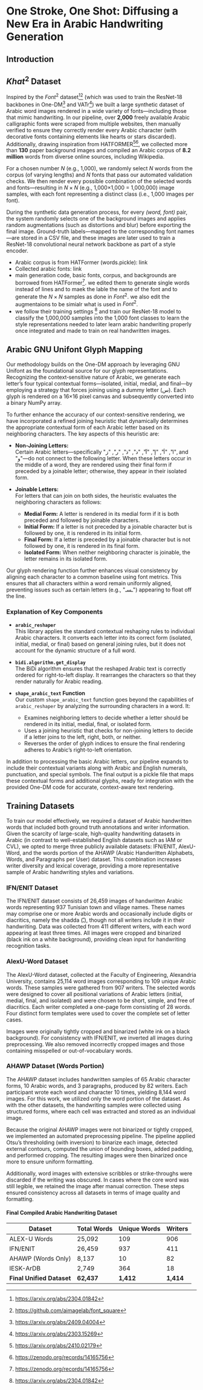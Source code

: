 # One Stroke, One Shot: Diffusing a New Era in Arabic Handwriting Generation

## Introduction

## $Khat^2$ Dataset
Inspired by the $Font^2$ dataset[^1][^2] (which was used to train the ResNet-18 backbones in One-DM[^3] and VATr[^4]) we built a large synthetic dataset of Arabic word images rendered in a wide variety of fonts—including those that mimic handwriting. In our pipeline, over **2,000** freely available Arabic calligraphic fonts were scraped from multiple websites, then manually verified to ensure they correctly render every Arabic character (with decorative fonts containing elements like hearts or stars discarded). Additionally, drawing inspiration from HATFORMER[^5][^6], we collected more than **130** paper background images and compiled an Arabic corpus of **8.2 million** words from diverse online sources, including Wikipedia.

For a chosen number *N* (e.g., 1,000), we randomly select *N* words from the corpus (of varying lengths) and *N* fonts that pass our automated validation checks. We then render every possible combination of the selected words and fonts—resulting in $N×N$ (e.g., 1,000×1,000 = 1,000,000) image samples, with each font representing a distinct class (i.e., 1,000 images per font).

During the synthetic data generation process, for every *(word, font)* pair, the system randomly selects one of the background images and applies random augmentations (such as distortions and blur) before exporting the final image. Ground-truth labels—mapped to the corresponding font names—are stored in a CSV file, and these images are later used to train a ResNet-18 convolutional neural network backbone as part of a style encoder.

- Arabic corpus is from HATFormer (words.pickle): link
- Collected arabic fonts: link
- main generation code, basic fonts, corpus, and backgrounds are borrowed from HATFormer[^6]. we edited them to generate single words instead of lines and to maek the lable the name of the font and to generate the $N×N$ samples as done in $Font^2$. we also edit the augmentaions to be simialr what is used in $Font^2$. 
- we follow their training settings [^1] and train our ResNet-18 model to classify the 1,000,000 samples into the 1,000 font classes to learn the style representations needed to later learn arabic handwriting properly once integrated and made to train on real handwritten images.

[^1]: https://arxiv.org/abs/2304.01842
[^2]: https://github.com/aimagelab/font_square
[^3]: https://arxiv.org/abs/2409.04004
[^4]: https://arxiv.org/abs/2303.15269
[^5]: https://arxiv.org/abs/2410.02179
[^6]: https://zenodo.org/records/14165756

## Arabic GNU Unifont Glyph Mapping

Our methodology builds on the One-DM approach by leveraging GNU Unifont as the foundational source for our glyph representations. Recognizing the context‐sensitive nature of Arabic, we generate each letter’s four typical contextual forms—isolated, initial, medial, and final—by employing a strategy that forces joining using a dummy letter (س). Each glyph is rendered on a 16×16 pixel canvas and subsequently converted into a binary NumPy array.

To further enhance the accuracy of our context-sensitive rendering, we have incorporated a refined joining heuristic that dynamically determines the appropriate contextual form of each Arabic letter based on its neighboring characters. The key aspects of this heuristic are:

- **Non-Joining Letters:**  
  Certain Arabic letters—specifically "ا", "أ", "إ", "آ", "د", "ذ", "ر", "ز", and "و"—do not connect to the following letter. When these letters occur in the middle of a word, they are rendered using their final form if preceded by a joinable letter; otherwise, they appear in their isolated form.

- **Joinable Letters:**  
  For letters that can join on both sides, the heuristic evaluates the neighboring characters as follows:
  - **Medial Form:** A letter is rendered in its medial form if it is both preceded and followed by joinable characters.
  - **Initial Form:** If a letter is not preceded by a joinable character but is followed by one, it is rendered in its initial form.
  - **Final Form:** If a letter is preceded by a joinable character but is not followed by one, it is rendered in its final form.
  - **Isolated Form:** When neither neighboring character is joinable, the letter remains in its isolated form.

Our glyph rendering function further enhances visual consistency by aligning each character to a common baseline using font metrics. This ensures that all characters within a word remain uniformly aligned, preventing issues such as certain letters (e.g., "ـسـ") appearing to float off the line.

### Explanation of Key Components

- **`arabic_reshaper`**  
  This library applies the standard contextual reshaping rules to individual Arabic characters. It converts each letter into its correct form (isolated, initial, medial, or final) based on general joining rules, but it does not account for the dynamic structure of a full word.

- **`bidi.algorithm.get_display`**  
  The BiDi algorithm ensures that the reshaped Arabic text is correctly ordered for right-to-left display. It rearranges the characters so that they render naturally for Arabic reading.

- **`shape_arabic_text` Function**  
  Our custom `shape_arabic_text` function goes beyond the capabilities of `arabic_reshaper` by analyzing the surrounding characters in a word. It:
  - Examines neighboring letters to decide whether a letter should be rendered in its initial, medial, final, or isolated form.
  - Uses a joining heuristic that checks for non-joining letters to decide if a letter joins to the left, right, both, or neither.
  - Reverses the order of glyph indices to ensure the final rendering adheres to Arabic’s right-to-left orientation.

In addition to processing the basic Arabic letters, our pipeline expands to include their contextual variants along with Arabic and English numerals, punctuation, and special symbols. The final output is a pickle file that maps these contextual forms and additional glyphs, ready for integration with the provided One-DM code for accurate, context-aware text rendering.


## Training Datasets
To train our model effectively, we required a dataset of Arabic handwritten words that included both ground truth annotations and writer information. Given the scarcity of large-scale, high-quality handwriting datasets in Arabic (in contrast to well-established English datasets such as IAM or CVL), we opted to merge three publicly available datasets: IFN/ENIT, AlexU-Word, and the words portion of the AHAWP (Arabic Handwritten Alphabets, Words, and Paragraphs per User) dataset. This combination increases writer diversity and lexical coverage, providing a more representative sample of Arabic handwriting styles and variations.

### IFN/ENIT Dataset

The IFN/ENIT dataset consists of 26,459 images of handwritten Arabic words representing 937 Tunisian town and village names. These names may comprise one or more Arabic words and occasionally include digits or diacritics, namely the shadda (ـّ), though not all writers include it in their handwriting. Data was collected from 411 different writers, with each word appearing at least three times. All images were cropped and binarized (black ink on a white background), providing clean input for handwriting recognition tasks.

### AlexU-Word Dataset

The AlexU-Word dataset, collected at the Faculty of Engineering, Alexandria University, contains 25,114 word images corresponding to 109 unique Arabic words. These samples were gathered from 907 writers. The selected words were designed to cover all positional variations of Arabic letters (initial, medial, final, and isolated) and were chosen to be short, simple, and free of diacritics. Each writer completed a one-page form consisting of 28 words. Four distinct form templates were used to cover the complete set of letter cases.

Images were originally tightly cropped and binarized (white ink on a black background). For consistency with IFN/ENIT, we inverted all images during preprocessing. We also removed incorrectly cropped images and those containing misspelled or out-of-vocabulary words.

### AHAWP Dataset (Words Portion)

The AHAWP dataset includes handwritten samples of 65 Arabic character forms, 10 Arabic words, and 3 paragraphs, produced by 82 writers. Each participant wrote each word and character 10 times, yielding 8,144 word images. For this work, we utilized only the word portion of the dataset. As with the other datasets, the handwriting samples were collected using structured forms, where each cell was extracted and stored as an individual image.

Because the original AHAWP images were not binarized or tightly cropped, we implemented an automated preprocessing pipeline. The pipeline applied Otsu’s thresholding (with inversion) to binarize each image, detected external contours, computed the union of bounding boxes, added padding, and performed cropping. The resulting images were then binarized once more to ensure uniform formatting.

Additionally, word images with extensive scribbles or strike-throughs were discarded if the writing was obscured. In cases where the core word was still legible, we retained the image after manual correction. These steps ensured consistency across all datasets in terms of image quality and formatting.

#### Final Compiled Arabic Handwriting Dataset

| Dataset                | Total Words | Unique Words | Writers |
|------------------------|------------|-------------|---------|
| ALEX-U Words           | 25,092     | 109         | 906     |
| IFN/ENIT               | 26,459     | 937         | 411     |
| AHAWP (Words Only)     | 8,137      | 10          | 82      |
| IESK-ArDB              | 2,749      | 364         | 18      |
| **Final Unified Dataset** | **62,437** | **1,412** | **1,414** |

